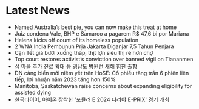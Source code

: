 # Latest News
-  Named Australia’s best pie, you can now make this treat at home
-  Juiz condena Vale, BHP e Samarco a pagarem R$ 47,6 bi por Mariana
-  Helena kicks off count of its homeless population
-  2 WNA India Pembunuh Pria Jakarta Diganjar 7,5 Tahun Penjara
-  Cận Tết giá bưởi xuống thấp, thịt lợn siêu thị rẻ hơn chợ
-  Top court restores activist’s conviction over banned vigil on Tiananmen
-  섬 마을 추가 진료 확대 등 경남도 병원선 새해 힘찬 출항
-  DN cảng biển mới niêm yết trên HoSE: Cổ phiếu tăng trần 6 phiên liên tiếp, lợi nhuận năm 2023 tăng hơn 150%
-  Manitoba, Saskatchewan raise concerns about expanding eligibility for assisted dying
-  한국타이어, 아이온 장착한 '포뮬러 E 2024 디리야 E-PRIX' 경기 개최
